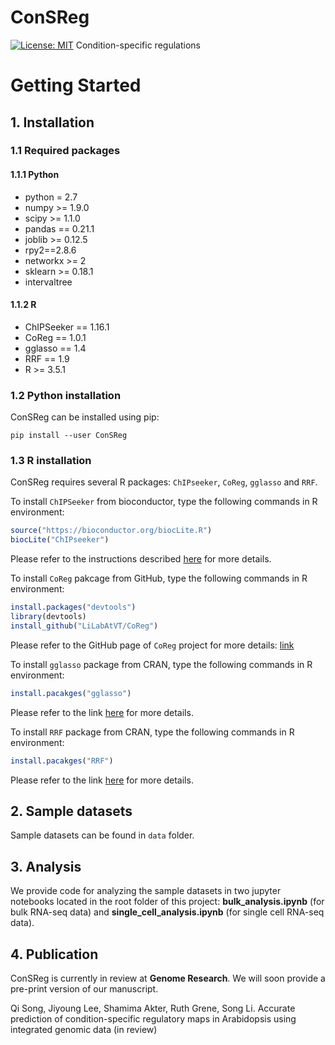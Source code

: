 # ConSReg
[![License: MIT](https://img.shields.io/badge/License-MIT-yellow.svg)](https://opensource.org/licenses/MIT)
Condition-specific regulations

# Getting Started
## 1. Installation
### 1.1 Required packages
#### 1.1.1 Python
- python = 2.7
- numpy >= 1.9.0
- scipy >= 1.1.0
- pandas == 0.21.1
- joblib >= 0.12.5
- rpy2==2.8.6
- networkx >= 2
- sklearn >= 0.18.1
- intervaltree 
#### 1.1.2 R
- ChIPSeeker == 1.16.1
- CoReg == 1.0.1
- gglasso == 1.4
- RRF == 1.9
- R >= 3.5.1
### 1.2 Python installation
ConSReg can be installed using pip:
```shell
pip install --user ConSReg
```
### 1.3 R installation
ConSReg requires several R packages: `ChIPseeker`, `CoReg`, `gglasso` and `RRF`.

To install `ChIPSeeker` from bioconductor, type the following commands in R environment:
```R
source("https://bioconductor.org/biocLite.R")
biocLite("ChIPseeker")
```
Please refer to the instructions described [here](https://bioconductor.org/packages/release/bioc/html/ChIPseeker.html) for more details.

To install `CoReg` pakcage from GitHub, type the following commands in R environment:
```R
install.packages("devtools")
library(devtools)
install_github("LiLabAtVT/CoReg")
```
Please refer to the GitHub page of `CoReg` project for more details: 
[link](https://github.com/LiLabAtVT/CoReg)

To install `gglasso` package from CRAN, type the following commands in R environment:
```R
install.pacakges("gglasso")
```
Please refer to the link [here](https://cran.r-project.org/web/packages/gglasso/index.html) for more details.

To install `RRF` package from CRAN, type the following commands in R environment:
```R
install.pacakges("RRF")
```
Please refer to the link [here](https://cran.r-project.org/web/packages/RRF/index.html) for more details.

## 2. Sample datasets
Sample datasets can be found in `data` folder.

## 3. Analysis
We provide code for analyzing the sample datasets in two jupyter notebooks located in the root folder of this project: **bulk_analysis.ipynb** (for bulk RNA-seq data) and **single_cell_analysis.ipynb** (for single cell RNA-seq data).

## 4. Publication
ConSReg is currently in review at **Genome Research**. We will soon provide a pre-print version of our manuscript. 

Qi Song, Jiyoung Lee, Shamima Akter, Ruth Grene, Song Li.  Accurate prediction of condition-specific regulatory maps in Arabidopsis using integrated genomic data (in review)
